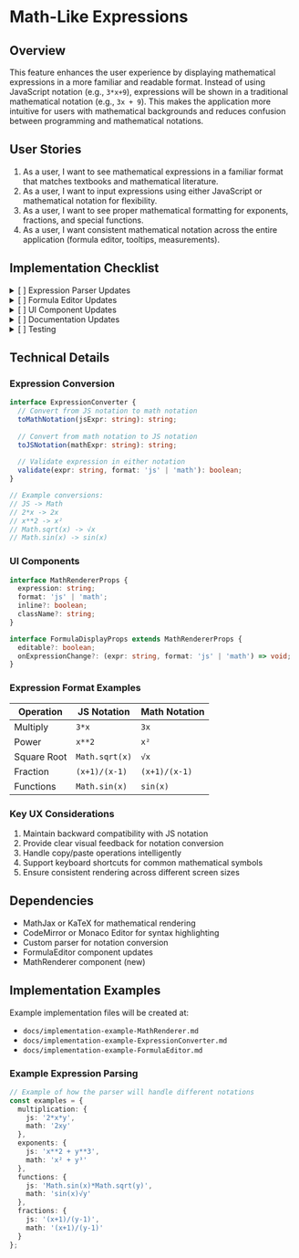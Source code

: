 # Math-Like Expressions

## Overview

This feature enhances the user experience by displaying mathematical expressions in a more familiar and readable format. Instead of using JavaScript notation (e.g., `3*x+9`), expressions will be shown in a traditional mathematical notation (e.g., `3x + 9`). This makes the application more intuitive for users with mathematical backgrounds and reduces confusion between programming and mathematical notations.

## User Stories

1. As a user, I want to see mathematical expressions in a familiar format that matches textbooks and mathematical literature.
2. As a user, I want to input expressions using either JavaScript or mathematical notation for flexibility.
3. As a user, I want to see proper mathematical formatting for exponents, fractions, and special functions.
4. As a user, I want consistent mathematical notation across the entire application (formula editor, tooltips, measurements).

## Implementation Checklist

<details>
<summary>[ ] Expression Parser Updates</summary>

- [ ] Create a bidirectional converter between JS and math notation
- [ ] Handle basic operations (multiplication, division, exponents)
- [ ] Support special functions (sqrt, sin, cos, tan, etc.)
- [ ] Implement fraction notation conversion
- [ ] Add validation for both notation formats
</details>

<details>
<summary>[ ] Formula Editor Updates</summary>

- [ ] Add real-time preview of mathematical notation
- [ ] Implement syntax highlighting for math expressions
- [ ] Add autocomplete suggestions in mathematical format
- [ ] Create toggle between JS and math notation input modes
- [ ] Update error messages to reference math notation
</details>

<details>
<summary>[ ] UI Component Updates</summary>

- [ ] Update FormulaDisplay component to use math notation
- [ ] Add MathRenderer component for consistent rendering
- [ ] Implement LaTeX-style rendering for complex expressions
- [ ] Update tooltips to show expressions in math notation
- [ ] Add copy buttons for both notation formats
</details>

<details>
<summary>[ ] Documentation Updates</summary>

- [ ] Update user documentation with new notation examples
- [ ] Add notation guide and cheat sheet
- [ ] Document supported mathematical symbols
- [ ] Create migration guide for existing formulas
</details>

<details>
<summary>[ ] Testing</summary>

- [ ] Unit tests for notation conversion
- [ ] Tests for special cases and edge cases
- [ ] Component tests for FormulaDisplay
- [ ] Integration tests for FormulaEditor
- [ ] E2E tests for formula input and display
</details>

## Technical Details

### Expression Conversion

```typescript
interface ExpressionConverter {
  // Convert from JS notation to math notation
  toMathNotation(jsExpr: string): string;
  
  // Convert from math notation to JS notation
  toJSNotation(mathExpr: string): string;
  
  // Validate expression in either notation
  validate(expr: string, format: 'js' | 'math'): boolean;
}

// Example conversions:
// JS -> Math
// 2*x -> 2x
// x**2 -> x²
// Math.sqrt(x) -> √x
// Math.sin(x) -> sin(x)
```

### UI Components

```typescript
interface MathRendererProps {
  expression: string;
  format: 'js' | 'math';
  inline?: boolean;
  className?: string;
}

interface FormulaDisplayProps extends MathRendererProps {
  editable?: boolean;
  onExpressionChange?: (expr: string, format: 'js' | 'math') => void;
}
```

### Expression Format Examples

| Operation    | JS Notation    | Math Notation |
|-------------|----------------|---------------|
| Multiply    | `3*x`         | `3x`         |
| Power       | `x**2`        | `x²`         |
| Square Root | `Math.sqrt(x)` | `√x`         |
| Fraction    | `(x+1)/(x-1)` | `(x+1)/(x-1)`|
| Functions   | `Math.sin(x)`  | `sin(x)`     |

### Key UX Considerations

1. Maintain backward compatibility with JS notation
2. Provide clear visual feedback for notation conversion
3. Handle copy/paste operations intelligently
4. Support keyboard shortcuts for common mathematical symbols
5. Ensure consistent rendering across different screen sizes

## Dependencies

- MathJax or KaTeX for mathematical rendering
- CodeMirror or Monaco Editor for syntax highlighting
- Custom parser for notation conversion
- FormulaEditor component updates
- MathRenderer component (new)

## Implementation Examples

Example implementation files will be created at:
- `docs/implementation-example-MathRenderer.md`
- `docs/implementation-example-ExpressionConverter.md`
- `docs/implementation-example-FormulaEditor.md`

### Example Expression Parsing

```typescript
// Example of how the parser will handle different notations
const examples = {
  multiplication: {
    js: '2*x*y',
    math: '2xy'
  },
  exponents: {
    js: 'x**2 + y**3',
    math: 'x² + y³'
  },
  functions: {
    js: 'Math.sin(x)*Math.sqrt(y)',
    math: 'sin(x)√y'
  },
  fractions: {
    js: '(x+1)/(y-1)',
    math: '(x+1)/(y-1)'
  }
};
``` 